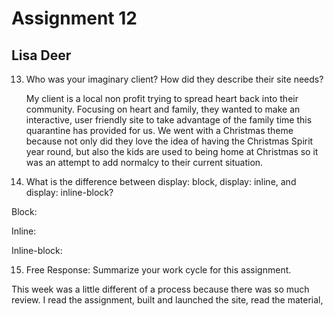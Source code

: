 # Assignment 12
## Lisa Deer


13. Who was your imaginary client? How did they describe their site needs?


      My client is a local non profit trying to spread heart back into their community. Focusing on heart and family, they wanted to make an interactive, user friendly site to take advantage of the family time this quarantine has provided for us. We went with a Christmas theme because not only did they love the idea of having the Christmas Spirit year round, but also the kids are used to being home at Christmas so it was an attempt to add normalcy to their current situation.


14. What is the difference between display: block, display: inline, and display: inline-block?

Block:

Inline:

Inline-block:


15. Free Response: Summarize your work cycle for this assignment.

This week was a little different of a process because there was so much review. I read the assignment, built and launched the site, read the material,
